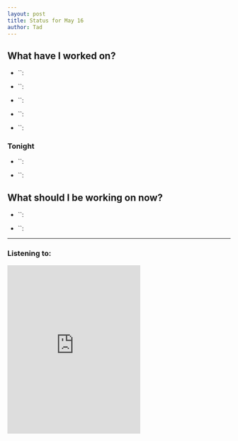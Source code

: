 ```yaml
---
layout: post 
title: Status for May 16 
author: Tad
---
```


## What have I worked on?

* ``:

* ``:

* ``:

* ``:

* ``:



### Tonight

* ``:

* ``:



## What should I be working on now?

* ``:

* ``:


--- 

### Listening to:

<iframe src='https://embed.spotify.com/?uri=spotify%3Atrack%3A7ofZgS5xDW0XodfjaXWvZG' width='300' height='380' frameborder='0' allowtransparency='true'></iframe>

<i class='fa fa-code' style='color:pink'></i>
